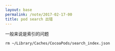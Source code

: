 ```yaml
---
layout: base
permalink: /note/2017-02-17-00
title: pod search 出错
---
```


一般来说是索引的问题

    rm ~/Library/Caches/CocoaPods/search_index.json